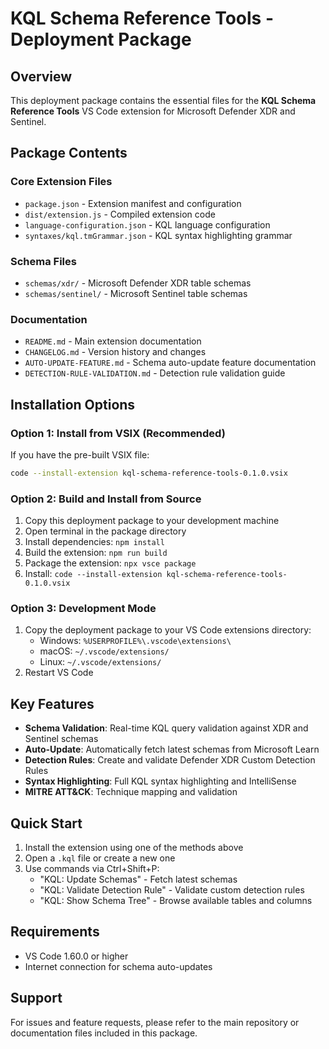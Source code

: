 # KQL Schema Reference Tools - Deployment Package

## Overview
This deployment package contains the essential files for the **KQL Schema Reference Tools** VS Code extension for Microsoft Defender XDR and Sentinel.

## Package Contents

### Core Extension Files
- `package.json` - Extension manifest and configuration
- `dist/extension.js` - Compiled extension code
- `language-configuration.json` - KQL language configuration
- `syntaxes/kql.tmGrammar.json` - KQL syntax highlighting grammar

### Schema Files
- `schemas/xdr/` - Microsoft Defender XDR table schemas
- `schemas/sentinel/` - Microsoft Sentinel table schemas

### Documentation
- `README.md` - Main extension documentation
- `CHANGELOG.md` - Version history and changes
- `AUTO-UPDATE-FEATURE.md` - Schema auto-update feature documentation
- `DETECTION-RULE-VALIDATION.md` - Detection rule validation guide

## Installation Options

### Option 1: Install from VSIX (Recommended)
If you have the pre-built VSIX file:
```bash
code --install-extension kql-schema-reference-tools-0.1.0.vsix
```

### Option 2: Build and Install from Source
1. Copy this deployment package to your development machine
2. Open terminal in the package directory
3. Install dependencies: `npm install`
4. Build the extension: `npm run build`
5. Package the extension: `npx vsce package`
6. Install: `code --install-extension kql-schema-reference-tools-0.1.0.vsix`

### Option 3: Development Mode
1. Copy the deployment package to your VS Code extensions directory:
   - Windows: `%USERPROFILE%\.vscode\extensions\`
   - macOS: `~/.vscode/extensions/`
   - Linux: `~/.vscode/extensions/`
2. Restart VS Code

## Key Features
- **Schema Validation**: Real-time KQL query validation against XDR and Sentinel schemas
- **Auto-Update**: Automatically fetch latest schemas from Microsoft Learn
- **Detection Rules**: Create and validate Defender XDR Custom Detection Rules
- **Syntax Highlighting**: Full KQL syntax highlighting and IntelliSense
- **MITRE ATT&CK**: Technique mapping and validation

## Quick Start
1. Install the extension using one of the methods above
2. Open a `.kql` file or create a new one
3. Use commands via Ctrl+Shift+P:
   - "KQL: Update Schemas" - Fetch latest schemas
   - "KQL: Validate Detection Rule" - Validate custom detection rules
   - "KQL: Show Schema Tree" - Browse available tables and columns

## Requirements
- VS Code 1.60.0 or higher
- Internet connection for schema auto-updates

## Support
For issues and feature requests, please refer to the main repository or documentation files included in this package.
